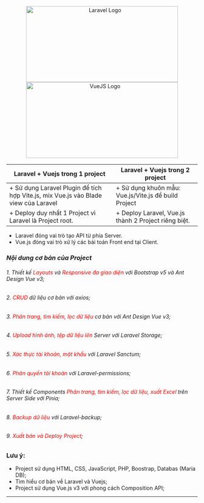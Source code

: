<p align="center"><a href="https://laravel.com" target="_blank"><img src="https://raw.githubusercontent.com/laravel/art/master/logo-lockup/5%20SVG/2%20CMYK/1%20Full%20Color/laravel-logolockup-cmyk-red.svg" width="400" height="200" alt="Laravel Logo"></a><a href="https://vuejs.org/" target="_blank"><img src="https://blog.haposoft.com/content/images/size/w2000/2021/12/Logo-Vuejs.png" width="400" height="200" alt="VueJS Logo"></a></p>

| Laravel + Vuejs trong 1 project | Laravel + Vuejs trong 2 project |
| --- | --- |
| + Sử dụng Laravel Plugin để tích hợp Vite.js, mix Vue.js vào Blade view của Laravel | + Sử dụng khuôn mẫu: Vue.js/Vite.js để build Project |
| + Deploy duy nhất 1 Project vì Laravel là Project root. | + Deploy Laravel, Vue.js thành 2 Project riêng biệt. |

+ Laravel đóng vai trò tạo API từ phía Server.
+ Vue.js đóng vai trò xử lý các bài toán Front end tại Client.

### *Nội dung cơ bản của Project*
###### 1. Thiết kế <span style="color: red">*Layouts*</span> và <span style="color: red">*Responsive đa giao diện*</span> với Bootstrap v5 và Ant Design Vue v3;
###### 2. <span style="color: red">CRUD</span> dữ liệu cơ bản với axios;
###### 3. <span style="color: red">Phân trang, tìm kiếm, lọc dữ liệu</span> cơ bản với Ant Design Vue v3;
###### 4. <span style="color: red">Upload hình ảnh, tệp dữ liệu lên</span> Server với Laravel Storage;
###### 5. <span style="color: red">Xác thực tài khoản, mật khẩu</span> với Laravel Sanctum;
###### 6. <span style="color: red">Phân quyền tài khoản</span> với Laravel-permissions;
###### 7. Thiết kế Components <span style="color: red">Phân trang, tìm kiếm, lọc dữ liệu, xuất Excel</span> trên Server Side với Pinia;
###### 8. <span style="color: red">Backup dữ liệu</span> với Laravel-backup;
###### 9. <span style="color: red">Xuất bản và Deploy Project</span>;

### Lưu ý: 
- Project sử dụng HTML, CSS, JavaScript, PHP, Boostrap, Databas (Maria DB);
- Tìm hiểu cơ bản về Laravel và Vuejs;
- Project sử dụng Vue.js v3 với phong cách Composition API;
********************************